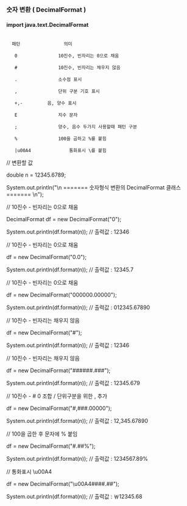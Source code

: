 ### 숫자 변환 ( DecimalFormat )

#### import java.text.DecimalFormat

```

  패턴				의미

 ​	0				10진수, 빈자리는 0으로 채움

 ​	#				10진수, 빈자리는 채우지 않음

 ​	.				소수점 표시

 ​	,				단위 구분 기호 표시

 ​	+,-			음, 양수 표시

 ​	E				지수 문자

 ​	;				양수, 음수 두가지 사용할때 패턴 구분

 ​	%				100을 곱하고 %를 붙힘

 ​	|u00A4				통화표시 \를 붙힘
```


// 변환할 값 

double n = 12345.6789;  	 	

System.out.println("\n ======= 숫자형식 변환의 DecimalFormat 클래스 ======= \n"); 	 	

// 10진수 - 빈자리는 0으로 채움  	

DecimalFormat df = new DecimalFormat("0");  	

System.out.println(df.format(n)); // 출력값 : 12346 	 	

// 10진수 - 빈자리는 0으로 채움 	

df = new DecimalFormat("0.0");  	

System.out.println(df.format(n)); // 출력값 : 12345.7 	 	

// 10진수 - 빈자리는 0으로 채움 	

df = new DecimalFormat("000000.00000");  	

System.out.println(df.format(n)); // 출력값 : 012345.67890 	 	

// 10진수 - 빈자리는 채우지 않음 	

df = new DecimalFormat("#");  	

System.out.println(df.format(n)); // 출력값 : 12346 	 	

// 10진수 - 빈자리는 채우지 않음 	

df = new DecimalFormat("######.###"); 	

System.out.println(df.format(n)); // 출력값 : 12345.679 	 	

// 10진수 - # 0 조합 / 단위구분을 위한 , 추가 	

df = new DecimalFormat("#,###.00000"); 	

System.out.println(df.format(n)); // 출력값 : 12,345.67890 	 	

// 100을 곱한 후 문자에 % 붙임 	

df = new DecimalFormat("#.##%");  	

System.out.println(df.format(n)); // 출력값 : 1234567.89% 		

// 통화표시 \u00A4  	

df = new DecimalFormat("\u00A4####.##");  	

System.out.println(df.format(n)); // 출력값 : ￦12345.68 		

